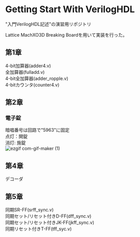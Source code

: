 # Getting Start With VerilogHDL
"入門VerilogHDL記述"の演習用リポジトリ<br>

Lattice MachXO3D Breaking Boardを用いて実装を行った。<br>

## 第1章
4-bit加算器(adder4.v)<br>
全加算器(fulladd.v)<br>
4-bit全加算器(adder_ropple.v)<br>
4-bitカウンタ(counter4.v)<br>
## 第2章
### 電子錠<br>
暗唱番号は回路で"5963"に固定<br>
点灯：開錠<br>
消灯: 施錠<br>
![ezgif com-gif-maker (1)](https://user-images.githubusercontent.com/74296872/195470252-a4ecb009-b716-4882-bf28-3a325552aa3e.gif)

## 第4章
デコーダ<br>

## 第5章
同期SR-FF(srff_sync.v)<br>
同期セット/リセット付きD-FF(dff_sync.v)<br>
同期セット/リセット付きJK-FF(jkff_sync.v)<br>
同期リセット付きT-FF(tff_syc.v)<br>


